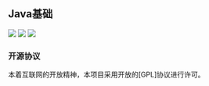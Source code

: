 ## Java基础

![](https://img.shields.io/badge/version-v1.0.0-green.svg) ![](https://img.shields.io/badge/author-sunweixin-yellow.svg) ![](https://img.shields.io/badge/license-GPL-blue.svg)

### 开源协议

本着互联网的开放精神，本项目采用开放的[GPL]协议进行许可。

